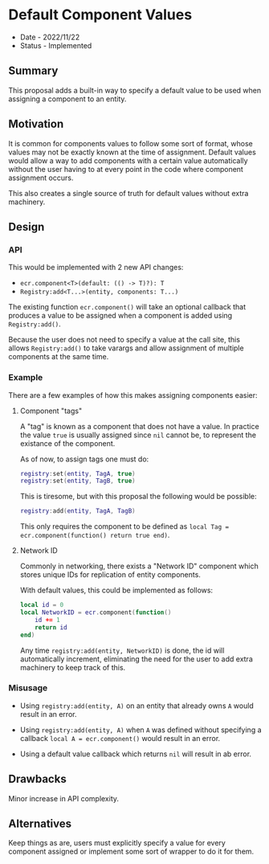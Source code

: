 # Default Component Values

- Date - 2022/11/22
- Status - Implemented

## Summary

This proposal adds a built-in way to specify a default value to be used when assigning a component to an entity.

## Motivation

It is common for components values to follow some sort of format, whose values may not be exactly known
at the time of assignment. Default values would allow a way to add components with a certain value automatically without the user having to at every point in the code where component assignment occurs.

This also creates a single source of truth for default values without extra machinery.

## Design

### API

This would be implemented with 2 new API changes:

- `ecr.component<T>(default: (() -> T)?): T`
- `Registry:add<T...>(entity, components: T...)`

The existing function `ecr.component()` will take an optional callback that produces a value to be assigned when a component is added using `Registry:add()`.

Because the user does not need to specify a value at the call site, this allows `Registry:add()` to take varargs and allow assignment of multiple components at the same time.

### Example

There are a few examples of how this makes assigning components easier:

1. Component "tags"

    A "tag" is known as a component that does not have a value. In practice the value `true` is usually assigned since `nil` cannot be, to represent the existance of the component.

    As of now, to assign tags one must do:

    ```lua
    registry:set(entity, TagA, true)
    registry:set(entity, TagB, true)
    ```

    This is tiresome, but with this proposal the following would be possible:

    ```lua
    registry:add(entity, TagA, TagB)
    ```

    This only requires the component to be defined as `local Tag = ecr.component(function() return true end)`.

2. Network ID

    Commonly in networking, there exists a "Network ID" component which stores unique IDs for replication of entity components.

    With default values, this could be implemented as follows:

    ```lua
    local id = 0
    local NetworkID = ecr.component(function()
        id += 1
        return id
    end)
    ```

    Any time `registry:add(entity, NetworkID)` is done, the id will automatically increment, eliminating the need for the user to add extra machinery to keep track of this.

### Misusage

- Using `registry:add(entity, A)` on an entity that already owns `A` would result in an error.

- Using `registry:add(entity, A)` when `A` was defined without specifying a callback `local A = ecr.component()` would result in an error.

- Using a default value callback which returns `nil` will result in ab error.

## Drawbacks

Minor increase in API complexity.

## Alternatives

Keep things as are, users must explicitly specify a value for every component assigned or implement some sort of wrapper to do it for them.
